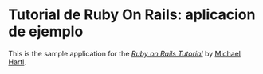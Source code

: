 # Tutorial de Ruby On Rails: aplicacion de ejemplo

This is the sample application for
the [*Ruby on Rails Tutorial*](http://railstutorial.org/)
by [Michael Hartl](http://michaelhartl.com/).
